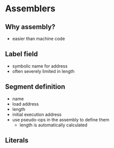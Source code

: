 # Assemblers

## Why assembly?
- easier than machine code

## Label field
- symbolic name for address
- often severely limited in length

## Segment definition
- name
- load address
- length
- initial execution address
- use pseudo-ops in the assembly to define them
    - length is automatically calculated

## Literals

